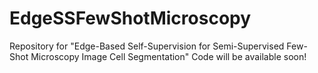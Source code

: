 # EdgeSSFewShotMicroscopy
Repository for "Edge-Based Self-Supervision for Semi-Supervised Few-Shot Microscopy Image Cell Segmentation"
Code will be available soon!
